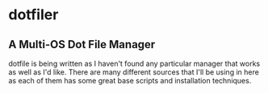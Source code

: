 # dotfiler

## A Multi-OS Dot File Manager

dotfile is being written as I haven't found any particular manager that works as well as I'd like. There are many different sources that I'll be using in here as each of them has some great base scripts and installation techniques.

